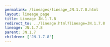 ```yaml
---
permalink: /lineages/lineage_JN.1.7.8.html
layout: lineage_page
title: Lineage JN.1.7.8
redirect_to: ../lineage.html?lineage=JN.1.7.8
lineage: JN.1.7.8
parent: JN.1.7
children: ['JN.1.7.8']
---
```

